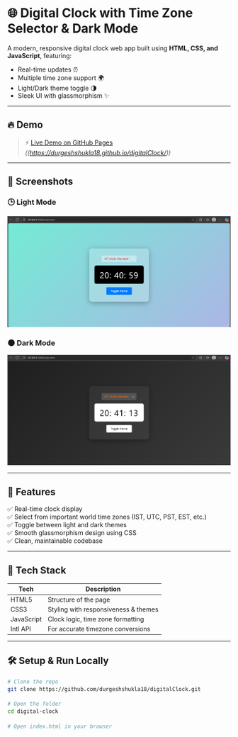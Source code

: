 # 🌐 Digital Clock with Time Zone Selector & Dark Mode

A modern, responsive digital clock web app built using **HTML, CSS, and JavaScript**, featuring:

- Real-time updates ⏰  
- Multiple time zone support 🌍  
- Light/Dark theme toggle 🌗  
- Sleek UI with glassmorphism ✨  

---

## 🔥 Demo

> ⚡ [Live Demo on GitHub Pages](#) *((https://durgeshshukla18.github.io/digitalClock/))*

---

## 📸 Screenshots

### 🕒 Light Mode
![Light Mode](ScreenshotLightMode.png)

### 🌑 Dark Mode
![Dark Mode](ScreenshotDarkMode.png)

---

## 🧠 Features

✅ Real-time clock display  
✅ Select from important world time zones (IST, UTC, PST, EST, etc.)  
✅ Toggle between light and dark themes  
✅ Smooth glassmorphism design using CSS  
✅ Clean, maintainable codebase  

---

## 🚀 Tech Stack

| Tech           | Description                          |
|----------------|--------------------------------------|
| HTML5          | Structure of the page                |
| CSS3           | Styling with responsiveness & themes |ck.git
| JavaScript     | Clock logic, time zone formatting    |
| Intl API       | For accurate timezone conversions    |

---

## 🛠️ Setup & Run Locally

```bash
# Clone the repo
git clone https://github.com/durgeshshukla18/digitalClock.git

# Open the folder
cd digital-clock

# Open index.html in your browser

